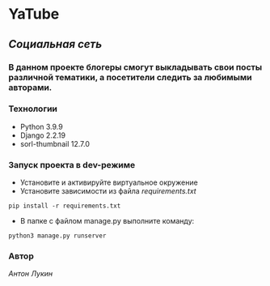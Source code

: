 # YaTube

## _Социальная сеть_

### В данном проекте блогеры смогут выкладывать свои посты  различной тематики, а посетители следить за любимыми авторами.

### Технологии

- Python 3.9.9
- Django 2.2.19
- sorl-thumbnail 12.7.0

### Запуск проекта в dev-режиме

- Установите и активируйте виртуальное окружение
- Установите зависимости из файла _requirements.txt_

```
pip install -r requirements.txt
```

- В папке с файлом manage.py выполните команду:

```
python3 manage.py runserver
```

### Автор

_Антон Лукин_
